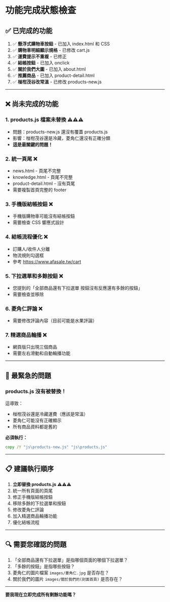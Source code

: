 # 功能完成狀態檢查

## ✅ 已完成的功能

1. ✅ **懸浮式購物車按鈕** - 已加入 index.html 和 CSS
2. ✅ **購物車明細顯示規格** - 已修改 cart.js
3. ✅ **運費提示不重複** - 已修正
4. ✅ **結帳按鈕** - 已加入 onclick
5. ✅ **關於我們大圖** - 已加入 about.html
6. ✅ **推薦商品** - 已加入 product-detail.html
7. ✅ **椪柑茂谷改常溫** - 已修改 products-new.js

---

## ❌ 尚未完成的功能

### 1. **products.js 檔案未替換** ⚠️⚠️⚠️
- 問題：products-new.js 還沒有覆蓋 products.js
- 影響：椪柑茂谷還是冷藏，菱角仁還沒有正確分類
- **這是最關鍵的問題！**

### 2. **統一頁尾** ❌
- news.html - 頁尾不完整
- knowledge.html - 頁尾不完整
- product-detail.html - 沒有頁尾
- 需要複製首頁完整的 footer

### 3. **手機版結帳按鈕** ❌
- 手機版購物車可能沒有結帳按鈕
- 需要檢查 CSS 響應式設計

### 4. **結帳流程優化** ❌
- 訂購人/收件人分離
- 物流規則勾選框
- 參考 https://www.afasale.tw/cart

### 5. **下拉選單和多餘按鈕** ❌
- 您提到的「全部商品還有下拉選單 按鈕沒有反應還有多餘的按鈕」
- 需要檢查並移除

### 6. **菱角仁評論** ❌
- 需要修改評論內容（目前可能是水果評論）

### 7. **精選商品輪播** ❌
- 網頁版只出現三個商品
- 需要左右滑動和自動輪播功能

---

## 🚨 最緊急的問題

### **products.js 沒有被替換！**
這導致：
- 椪柑茂谷還是冷藏運費（應該是常溫）
- 菱角仁可能沒有正確顯示
- 所有商品資料都是舊的

**必須執行：**
```cmd
copy /Y "js\products-new.js" "js\products.js"
```

---

## 📋 建議執行順序

1. **立即替換 products.js** ⚠️⚠️⚠️
2. 統一所有頁面的頁尾
3. 修正手機版結帳按鈕
4. 移除多餘的下拉選單和按鈕
5. 修改菱角仁評論
6. 加入精選商品輪播功能
7. 優化結帳流程

---

## 🔍 需要您確認的問題

1. 「全部商品還有下拉選單」是指哪個頁面的哪個下拉選單？
2. 「多餘的按鈕」是指哪些按鈕？
3. 菱角仁的圖片檔案 `images/菱角仁.jpg` 是否存在？
4. 關於我們的圖片 `images/關於我們的(封面首頁)` 是否存在？

---

**要我現在立即完成所有剩餘功能嗎？**
